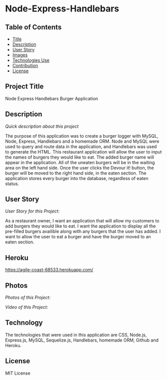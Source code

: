 # Node-Express-Handlebars

## Table of Contents

- [Title](#title)
- [Description](#description)
- [User Story](#story)
- [Images](#photos)
- [Technologies Use](#technology)
- [Contribution](#contribution)
- [License](#license)

## Project Title

Node Express Handlebars Burger Application

## Description

_Quick description about this project_

The purpose of this application was to create a burger logger with MySQL, Node, Express, Handlebars and a homemade ORM. Node and MySQL were used to query and route data in the application, and Handlebars was used to generate the HTML. This restaurant application will allow the user to input the names of burgers they would like to eat. The added burger name will appear in the application. All of the uneaten burgers will be in the waiting area on the left hand side. Once the user clicks the Devour it! button, the burger will be moved to the right hand side, in the eaten section. The application stores every burger into the database, regardless of eaten status.

## User Story

_User Story for this Project:_

As a restaurant owner, I want an application that will allow my customers to add burgers they would like to eat. I want the application to display all the pre-filled burgers availible along with any burgers that the user has added. I want to allow the user to eat a burger and have the burger moved to an eaten section.

## Heroku

https://agile-coast-68533.herokuapp.com/

## Photos

_Photos of this Project:_

_Video of this Project:_

## Technology

The technologies that were used in this application are CSS, Node.js, Express.js, MySQL, Sequelize.js, Handlebars, homemade ORM, Github and Heroku.

## License

MIT License
